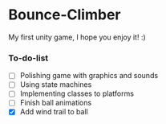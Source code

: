 # Bounce-Climber
My first unity game, I hope you enjoy it! :)



### To-do-list

- [ ] Polishing game with graphics and sounds
- [ ] Using state machines
- [ ] Implementing classes to platforms
- [ ] Finish ball animations
- [x] Add wind trail to ball